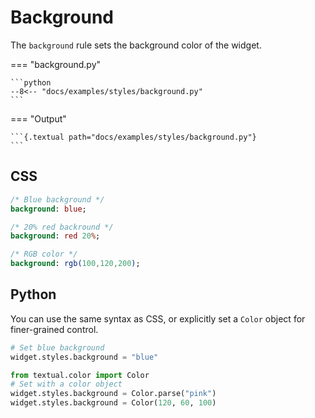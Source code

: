 # Background

The `background` rule sets the background color of the widget.

=== "background.py"

    ```python
    --8<-- "docs/examples/styles/background.py"
    ```

=== "Output"

    ```{.textual path="docs/examples/styles/background.py"}
    ```

## CSS

```sass
/* Blue background */
background: blue;

/* 20% red backround */
background: red 20%;

/* RGB color */
background: rgb(100,120,200);
```

## Python

You can use the same syntax as CSS, or explicitly set a `Color` object for finer-grained control.

```python
# Set blue background
widget.styles.background = "blue"

from textual.color import Color
# Set with a color object
widget.styles.background = Color.parse("pink")
widget.styles.background = Color(120, 60, 100)
```

